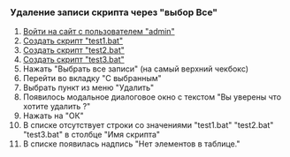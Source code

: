 ### Удаление записи скрипта через "выбор Все"

1. [Войти на сайт с пользователем "admin"](..\\..\\..\\..\0.%20Шаги\1.%20Войти%20на%20сайт%20с%20пользователем%20username.md)
1. [Создать скрипт "test1.bat"](..\\..\\..\\..\0.%20Шаги\2.%20Создать%20скрипт%20с%20именем%20test_name.md)
1. [Создать скрипт "test2.bat"](..\\..\\..\\..\0.%20Шаги\2.%20Создать%20скрипт%20с%20именем%20test_name.md)
1. [Создать скрипт "test3.bat"](..\\..\\..\\..\0.%20Шаги\2.%20Создать%20скрипт%20с%20именем%20test_name.md)
1. Нажать "Выбрать все записи" (на самый верхний чекбокс)
1. Перейти во вкладку "С выбранным"
1. Выбрать пункт из меню "Удалить"
1. Появилось модальное диалоговое окно с текстом "Вы уверены что хотите удалить ?"
1. Нажать на "ОК"
1. В списке отсутствует строки со значениями "test1.bat" "test2.bat" "test3.bat" в столбце "Имя скрипта"
1. В списке появилась надпись "Нет элементов в таблице."
